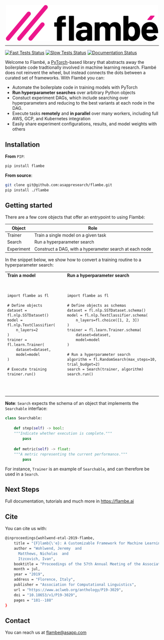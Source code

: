 <p align="center">
  <img src="imgs/Flambe_Logo_CMYK_FullColor.png" width="500" align="middle">
</p>

------------

[![Fast Tests Status](https://github.com/asappresearch/flambe/workflows/tests-fast/badge.svg)](https://github.com/asappresearch/flambe/actions)
[![Slow Tests Status](https://github.com/asappresearch/flambe/workflows/tests-slow/badge.svg)](https://github.com/asappresearch/flambe/actions)
[![Documentation Status](https://readthedocs.org/projects/flambe/badge/?version=latest)](https://flambe.ai/en/latest/?badge=latest)


Welcome to Flambé, a [PyTorch](https://pytorch.org/)-based library that abstracts away
the boilerplate code tradtionally involved in machine learning research. Flambé does not reinvent
the wheel, but instead connects the dots between a curated set of frameworks. With Flambé you can:

* Automate the boilerplate code in training models with PyTorch
* **Run hyperparameter searches** over arbitrary Python objects
* Constuct experiment DAGs, which include searching over hyperparameters and reducing to the
best variants at each node in the DAG.
* Execute tasks **remotely** and **in parallel** over many workers, including full AWS, GCP, and Kubernetes integration
* Easily share experiment configurations, results, and model weights with others


## Installation

**From** ``PIP``:

```bash
pip install flambe
```

**From source**:

```bash
git clone git@github.com:asappresearch/flambe.git
pip install ./flambe
```

## Getting started

There are a few core objects that offer an entrypoint to using Flambé:

| Object | Role |
| -------|------|
| Trainer | Train a single model on a given task |
| Search | Run a hyperparameter search |
| Experiment | Construct a DAG, with a hyperameter search at each node |

In the snippet below, we show how to convert a training routine to a hyperparameter search:

<table>
<tr style="font-weight:bold;">
  <td>Train a model</td>
  <td>Run a hyperparameter search</td>
  </tr>
<tr>
<td valign="top">
   <pre lang="python">

    import flambe as fl
    
    # Define objects
    dataset = fl.nlp.SSTDataset()
    model = fl.nlp.TextClassifier(
        n_layers=2
    )
    trainer = fl.learn.Trainer(
        dataset=dataset,
        model=model
    )
  
    # Execute training
    trainer.run()
   </pre>
</td>
<td valign="top">
  <pre lang="python">

    import flambe as fl
    
    # Define objects as schemas
    dataset = fl.nlp.SSTDataset.schema()
    model = fl.nlp.TextClassifier.schema(
        n_layers=fl.choice([1, 2, 3])  
    )
    trainer = fl.learn.Trainer.schema(
        dataset=dataset,
        model=model
    )

    # Run a hyperparameter search
    algorithm = fl.RandomSearch(max_steps=10, trial_budget=2)
    search = Search(trainer, algorithm)
    search.run()
  </pre>
</td>
</tr>
</table>

**Note**: ``Search`` expects the schema of an object that implements the 
``Searchable`` interface:

```python
class Searchable:

    def step(self) -> bool:
    """Indicate whether execution is complete."""
        pass
    
    def metric(self) -> float:
    """A metric representing the current performance."""
        pass
```
For instance, ``Trainer`` is an example of ``Searchable``, and can therefore be used in a ``Search``.

## Next Steps

Full documentation, tutorials and much more in https://flambe.ai

## Cite

You can cite us with:

```bash
@inproceedings{wohlwend-etal-2019-flambe,
    title = "{F}lamb{\'e}: A Customizable Framework for Machine Learning Experiments",
    author = "Wohlwend, Jeremy  and
      Matthews, Nicholas  and
      Itzcovich, Ivan",
    booktitle = "Proceedings of the 57th Annual Meeting of the Association for Computational Linguistics: System Demonstrations",
    month = jul,
    year = "2019",
    address = "Florence, Italy",
    publisher = "Association for Computational Linguistics",
    url = "https://www.aclweb.org/anthology/P19-3029",
    doi = "10.18653/v1/P19-3029",
    pages = "181--188"
}
```

## Contact

You can reach us at flambe@asapp.com
